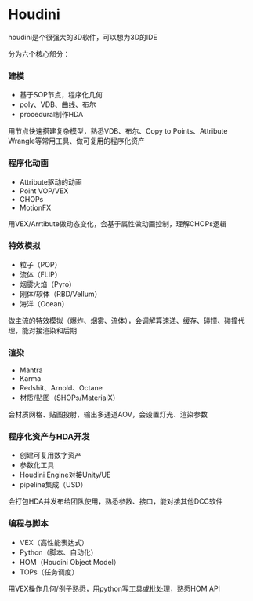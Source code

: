 # Houdini

houdini是个很强大的3D软件，可以想为3D的IDE

分为六个核心部分：

### 建模

- 基于SOP节点，程序化几何
- poly、VDB、曲线、布尔
- procedural制作HDA

用节点快速搭建复杂模型，熟悉VDB、布尔、Copy to Points、Attribute Wrangle等常用工具、做可复用的程序化资产

### 程序化动画

- Attribute驱动的动画
- Point VOP/VEX
- CHOPs
- MotionFX

用VEX/Arrtibute做动态变化，会基于属性做动画控制，理解CHOPs逻辑

### 特效模拟

- 粒子（POP）
- 流体（FLIP）
- 烟雾火焰（Pyro）
- 刚体/软体（RBD/Vellum）
- 海洋（Ocean）

做主流的特效模拟（爆炸、烟雾、流体），会调解算速递、缓存、碰撞、碰撞代理，能对接渲染和后期

### 渲染

- Mantra
- Karma
- Redshit、Arnold、Octane
- 材质/贴图（SHOPs/MaterialX）

会材质网格、贴图投射，输出多通道AOV，会设置灯光、渲染参数

### 程序化资产与HDA开发

- 创建可复用数字资产
- 参数化工具
- Houdini Engine对接Unity/UE
- pipeline集成（USD）

会打包HDA并发布给团队使用，熟悉参数、接口，能对接其他DCC软件

### 编程与脚本

- VEX（高性能表达式）
- Python（脚本、自动化）
- HOM（Houdini Object Model）
- TOPs（任务调度）

用VEX操作几何/例子熟悉，用python写工具或批处理，熟悉HOM API
